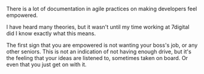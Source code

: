 There is a lot of documentation in agile practices on making developers feel empowered.

I have heard many theories, but it wasn't until my time working at 7digital did I know exactly what this means.

The first sign that you are empowered is not wanting your boss's job, or any other seniors. This is not an indication of not having enough drive, but it's the feeling that your ideas are listened to, sometimes taken on board. Or even that you just get on with it.
